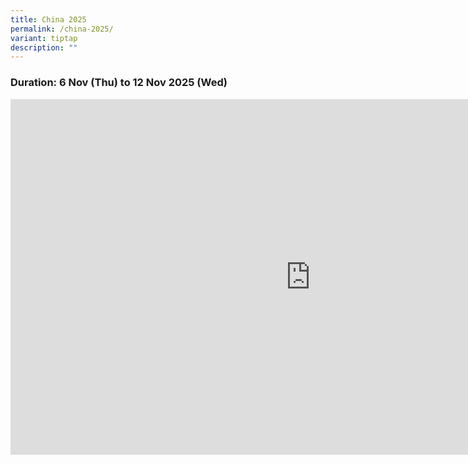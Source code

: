 ```yaml
---
title: China 2025
permalink: /china-2025/
variant: tiptap
description: ""
---
```

<h3>Duration: 6 Nov (Thu) to 12 Nov 2025 (Wed)</h3>
<div class="iframe-wrapper">
<iframe height="569" width="960" allowfullscreen="true" frameborder="0" src="https://docs.google.com/presentation/d/e/2PACX-1vTdvFrrYBio--a0ypLBCSjGZJQ882pjWBoUnmUWlJ_DMvQ4ttJ9bjLTuVkq1Iwtx5svTz3xXfyE7vNW/pubembed?start=true&amp;loop=true&amp;delayms=3000"></iframe>
</div>
<p></p>